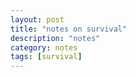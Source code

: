 ```yaml
---
layout: post
title: "notes on survival"
description: "notes"
category: notes
tags: [survival]
---
```

<div id="pdf">
<object width="400" height="500" type="application/pdf" data="https://raw.githubusercontent.com/zkwang2014/zkwang2014.github.io/master/documents/2014Fall-PHC6001-Principles-of-Epidemiology-in-Public-Health.pdf" id="pdf_content">
</object>
</div>